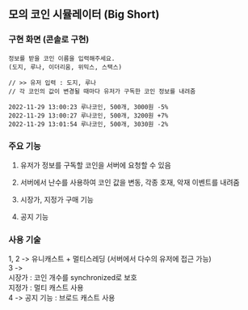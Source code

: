 ## 모의 코인 시뮬레이터 (Big Short)
### 구현 화면 (콘솔로 구현)
    정보를 받을 코인 이름을 입력해주세요.
    (도지, 루나, 이더리움, 위믹스, 스택스)

    // >> 유저 입력 : 도지, 루나
    // 각 코인의 값이 변경될 때마다 유저가 구독한 코인 정보를 내려줌

    2022-11-29 13:00:23 루나코인, 500개, 3000원 -5%
    2022-11-29 13:00:27 루나코인, 500개, 3200원 +7%
    2022-11-29 13:01:54 루나코인, 500개, 3030원 -2%


### 주요 기능
1. 유저가 정보를 구독할 코인을 서버에 요청할 수 있음   

2. 서버에서 난수를 사용하여 코인 값을 변동, 각종 호재, 악재 이벤트를 내려줌

3. 시장가, 지정가 구매 기능

4. 공지 기능

### 사용 기술
1, 2 -> 유니캐스트 + 멀티스레딩 (서버에서 다수의 유저에 접근 가능)   
3 ->    
시장가 : 코인 개수를 synchronized로 보호     
지정가 : 멀티 캐스트 사용   
4 -> 공지 기능 : 브로드 캐스트 사용

